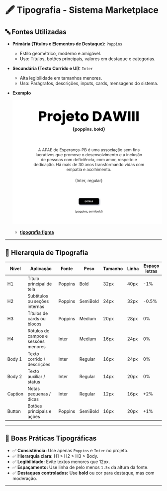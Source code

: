 # 🖋️ Tipografia - Sistema Marketplace

## 🔤 Fontes Utilizadas

- **Primária (Títulos e Elementos de Destaque):** `Poppins`
  - Estilo geométrico, moderno e amigável.
  - Uso: Títulos, botões principais, valores em destaque e categorias.

- **Secundária (Texto Corrido e UI):** `Inter`
  - Alta legibilidade em tamanhos menores.
  - Uso: Parágrafos, descrições, inputs, cards, mensagens do sistema.

- **Exemplo**


  ![Tipograifa](ExTipografia.png)

  - **[tipografia figma ]([https://lucide.dev/](https://www.figma.com/design/iR7rjMoUGdavGN4IscqeqI/Tipografia?node-id=0-1&p=f&t=cEkArlPzsSxPsGw2-0))**

---

## 📐 Hierarquia de Tipografia

| Nível   | Aplicação                                            | Fonte   | Peso      | Tamanho | Linha | Espaço letras |
|---------|------------------------------------------------------|---------|-----------|---------|--------|----------------|
| H1      | Título principal de tela                             | Poppins | Bold      | 32px    | 40px   | -1%            |
| H2      | Subtítulos ou seções internas                        | Poppins | SemiBold  | 24px    | 32px   | -0.5%          |
| H3      | Títulos de cards ou blocos                           | Poppins | Medium    | 20px    | 28px   | 0%             |
| H4      | Rótulos de campos e sessões menores                  | Inter   | Medium    | 16px    | 24px   | 0%             |
| Body 1  | Texto corrido / descrições                           | Inter   | Regular   | 16px    | 24px   | 0%             |
| Body 2  | Texto auxiliar / status                              | Inter   | Regular   | 14px    | 20px   | 0%             |
| Caption | Notas pequenas / dicas                               | Inter   | Regular   | 12px    | 16px   | +2%            |
| Button  | Botões principais e ações                            | Poppins | SemiBold  | 16px    | 20px   | +1%            |
---

## 🔁 Boas Práticas Tipográficas

- ✅ **Consistência:** Use apenas `Poppins` e `Inter` no projeto.
- ✅ **Hierarquia clara:** H1 > H2 > H3 > Body.
- ✅ **Legibilidade:** Evite textos menores que 12px.
- ✅ **Espaçamento:** Use linha de pelo menos `1.5x` da altura da fonte.
- ✅ **Destaques controlados:** Use **bold** ou cor para destaque, mas com moderação.

---

